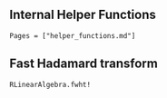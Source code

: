 ## Internal Helper Functions

```@contents
Pages = ["helper_functions.md"]
```
## Fast Hadamard transform

```@docs
RLinearAlgebra.fwht!
```
